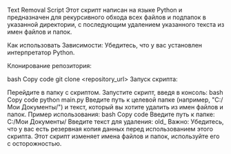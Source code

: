 Text Removal Script
Этот скрипт написан на языке Python и предназначен для рекурсивного обхода всех файлов и подпапок в указанной директории, с последующим удалением указанного текста из имен файлов и папок.

Как использовать
Зависимости:
Убедитесь, что у вас установлен интерпретатор Python.

Клонирование репозитория:

bash
Copy code
git clone <repository_url>
Запуск скрипта:

Перейдите в папку с скриптом.
Запустите скрипт, введя в консоль:
bash
Copy code
python main.py
Введите путь к целевой папке (например, "C:/Мои Документы/") и текст, который вы хотите удалить из имен файлов и папок.
Пример использования:
bash
Copy code
Введите путь к папке: C:/Мои Документы/
Введите текст для удаления: old_
Важно:
Убедитесь, что у вас есть резервная копия данных перед использованием этого скрипта.
Этот скрипт изменяет имена файлов и папок, используйте его с осторожностью.
